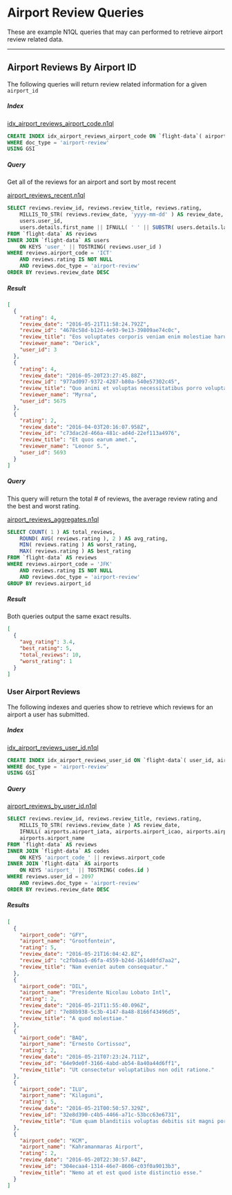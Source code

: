 # Airport Review Queries

These are example N1QL queries that may can performed to retrieve airport review related data.

---

## Airport Reviews By Airport ID

The following queries will return review related information for a given `airport_id`

##### Index

[idx_airport_reviews_airport_code.n1ql](indexes/idx_airport_reviews_airport_code.n1ql)

```sql
CREATE INDEX idx_airport_reviews_airport_code ON `flight-data`( airport_code, rating )
WHERE doc_type = 'airport-review'
USING GSI
```

##### Query

Get all of the reviews for an airport and sort by most recent

[airport_reviews_recent.n1ql](queries/airline_reviews/airport_reviews_recent.n1ql)

```sql
SELECT reviews.review_id, reviews.review_title, reviews.rating,
    MILLIS_TO_STR( reviews.review_date, 'yyyy-mm-dd' ) AS review_date,
    users.user_id,
    users.details.first_name || IFNULL( ' ' || SUBSTR( users.details.last_name, 0, 1 ) || '.', '' ) AS reviewer_name
FROM `flight-data` AS reviews
INNER JOIN `flight-data` AS users
    ON KEYS 'user_' || TOSTRING( reviews.user_id )
WHERE reviews.airport_code = 'ICT'
    AND reviews.rating IS NOT NULL
    AND reviews.doc_type = 'airport-review'
ORDER BY reviews.review_date DESC
```


##### Result

```json
[
  {
    "rating": 4,
    "review_date": "2016-05-21T11:58:24.792Z",
    "review_id": "4678c58d-b12d-4e93-9e13-39809ae74c0c",
    "review_title": "Eos voluptates corporis veniam enim molestiae harum vero laborum.",
    "reviewer_name": "Derick",
    "user_id": 3
  },
  {
    "rating": 4,
    "review_date": "2016-05-20T23:27:45.88Z",
    "review_id": "977ad097-9372-4287-b80a-540e57302c45",
    "review_title": "Quo animi et voluptas necessitatibus porro voluptatum amet placeat explicabo.",
    "reviewer_name": "Myrna",
    "user_id": 5675
  },
  {
    "rating": 2,
    "review_date": "2016-04-03T20:16:07.958Z",
    "review_id": "c73dac2d-466a-481c-ad4d-22ef113a4976",
    "review_title": "Et quos earum amet.",
    "reviewer_name": "Leonor S.",
    "user_id": 5693
  }
]
```

##### Query

This query will return the total # of reviews, the average review rating and the best and worst rating.

[airport_reviews_aggregates.n1ql](queries/airline_reviews/airport_reviews_aggregates.n1ql)

```sql
SELECT COUNT( 1 ) AS total_reviews,
    ROUND( AVG( reviews.rating ), 2 ) AS avg_rating,
    MIN( reviews.rating ) AS worst_rating,
    MAX( reviews.rating ) AS best_rating
FROM `flight-data` AS reviews
WHERE reviews.airport_code = 'JFK'
    AND reviews.rating IS NOT NULL
    AND reviews.doc_type = 'airport-review'
GROUP BY reviews.airport_id
```

##### Result

Both queries output the same exact results.

```json
[
  {
    "avg_rating": 3.4,
    "best_rating": 5,
    "total_reviews": 10,
    "worst_rating": 1
  }
]
```

### User Airport Reviews

The following indexes and queries show to retrieve which reviews for an airport a user has submitted.

##### Index

[idx_airport_reviews_user_id.n1ql](indexes/idx_airport_reviews_user_id.n1ql)

```sql
CREATE INDEX idx_airport_reviews_user_id ON `flight-data`( user_id, airport_code )
WHERE doc_type = 'airport-review'
USING GSI
```

##### Query

[airport_reviews_by_user_id.n1ql](queries/airline_reviews/airport_reviews_by_user_id.n1ql)

```sql
SELECT reviews.review_id, reviews.review_title, reviews.rating,
    MILLIS_TO_STR( reviews.review_date ) AS review_date,
    IFNULL( airports.airport_iata, airports.airport_icao, airports.airport_ident ) AS airport_code,
    airports.airport_name
FROM `flight-data` AS reviews
INNER JOIN `flight-data` AS codes
    ON KEYS 'airport_code_' || reviews.airport_code
INNER JOIN `flight-data` AS airports
    ON KEYS 'airport_' || TOSTRING( codes.id )
WHERE reviews.user_id = 2097
    AND reviews.doc_type = 'airport-review'
ORDER BY reviews.review_date DESC
```

##### Results

```json
[
  {
    "airport_code": "GFY",
    "airport_name": "Grootfontein",
    "rating": 5,
    "review_date": "2016-05-21T16:04:42.8Z",
    "review_id": "c2fb0aa5-d6fa-4559-b24d-1614d0fd7aa2",
    "review_title": "Nam eveniet autem consequatur."
  },
  {
    "airport_code": "DIL",
    "airport_name": "Presidente Nicolau Lobato Intl",
    "rating": 2,
    "review_date": "2016-05-21T11:55:40.096Z",
    "review_id": "7e88b938-5c3b-4147-8a48-8166f43496d5",
    "review_title": "A quod molestiae."
  },
  {
    "airport_code": "BAQ",
    "airport_name": "Ernesto Cortissoz",
    "rating": 2,
    "review_date": "2016-05-21T07:23:24.711Z",
    "review_id": "64e9de0f-3166-4abd-ab54-8a40a44d6ff1",
    "review_title": "Ut consectetur voluptatibus non odit ratione."
  },
  {
    "airport_code": "ILU",
    "airport_name": "Kilaguni",
    "rating": 5,
    "review_date": "2016-05-21T00:50:57.329Z",
    "review_id": "32e8d390-c4b5-4466-a71c-53bcc63e6731",
    "review_title": "Eum quam blanditiis voluptas debitis sit magni porro voluptatum."
  },
  {
    "airport_code": "KCM",
    "airport_name": "Kahramanmaras Airport",
    "rating": 2,
    "review_date": "2016-05-20T22:30:57.84Z",
    "review_id": "304ecaa4-1314-46e7-8606-c03f0a9013b3",
    "review_title": "Nemo at et est quod iste distinctio esse."
  }
]
```
